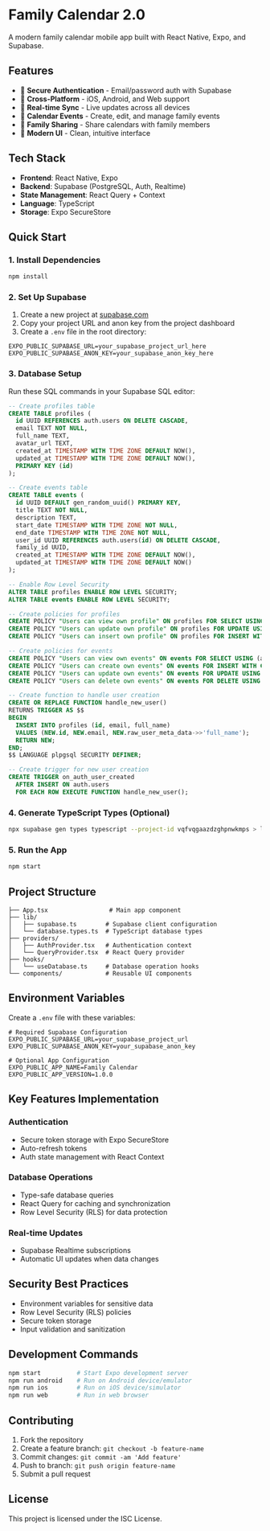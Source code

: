 # Family Calendar 2.0

A modern family calendar mobile app built with React Native, Expo, and Supabase.

## Features

- 🔐 **Secure Authentication** - Email/password auth with Supabase
- 📱 **Cross-Platform** - iOS, Android, and Web support
- 🔄 **Real-time Sync** - Live updates across all devices
- 📅 **Calendar Events** - Create, edit, and manage family events
- 👥 **Family Sharing** - Share calendars with family members
- 🎨 **Modern UI** - Clean, intuitive interface

## Tech Stack

- **Frontend**: React Native, Expo
- **Backend**: Supabase (PostgreSQL, Auth, Realtime)
- **State Management**: React Query + Context
- **Language**: TypeScript
- **Storage**: Expo SecureStore

## Quick Start

### 1. Install Dependencies

```bash
npm install
```

### 2. Set Up Supabase

1. Create a new project at [supabase.com](https://supabase.com)
2. Copy your project URL and anon key from the project dashboard
3. Create a `.env` file in the root directory:

```env
EXPO_PUBLIC_SUPABASE_URL=your_supabase_project_url_here
EXPO_PUBLIC_SUPABASE_ANON_KEY=your_supabase_anon_key_here
```

### 3. Database Setup

Run these SQL commands in your Supabase SQL editor:

```sql
-- Create profiles table
CREATE TABLE profiles (
  id UUID REFERENCES auth.users ON DELETE CASCADE,
  email TEXT NOT NULL,
  full_name TEXT,
  avatar_url TEXT,
  created_at TIMESTAMP WITH TIME ZONE DEFAULT NOW(),
  updated_at TIMESTAMP WITH TIME ZONE DEFAULT NOW(),
  PRIMARY KEY (id)
);

-- Create events table
CREATE TABLE events (
  id UUID DEFAULT gen_random_uuid() PRIMARY KEY,
  title TEXT NOT NULL,
  description TEXT,
  start_date TIMESTAMP WITH TIME ZONE NOT NULL,
  end_date TIMESTAMP WITH TIME ZONE NOT NULL,
  user_id UUID REFERENCES auth.users(id) ON DELETE CASCADE,
  family_id UUID,
  created_at TIMESTAMP WITH TIME ZONE DEFAULT NOW(),
  updated_at TIMESTAMP WITH TIME ZONE DEFAULT NOW()
);

-- Enable Row Level Security
ALTER TABLE profiles ENABLE ROW LEVEL SECURITY;
ALTER TABLE events ENABLE ROW LEVEL SECURITY;

-- Create policies for profiles
CREATE POLICY "Users can view own profile" ON profiles FOR SELECT USING (auth.uid() = id);
CREATE POLICY "Users can update own profile" ON profiles FOR UPDATE USING (auth.uid() = id);
CREATE POLICY "Users can insert own profile" ON profiles FOR INSERT WITH CHECK (auth.uid() = id);

-- Create policies for events
CREATE POLICY "Users can view own events" ON events FOR SELECT USING (auth.uid() = user_id);
CREATE POLICY "Users can create own events" ON events FOR INSERT WITH CHECK (auth.uid() = user_id);
CREATE POLICY "Users can update own events" ON events FOR UPDATE USING (auth.uid() = user_id);
CREATE POLICY "Users can delete own events" ON events FOR DELETE USING (auth.uid() = user_id);

-- Create function to handle user creation
CREATE OR REPLACE FUNCTION handle_new_user()
RETURNS TRIGGER AS $$
BEGIN
  INSERT INTO profiles (id, email, full_name)
  VALUES (NEW.id, NEW.email, NEW.raw_user_meta_data->>'full_name');
  RETURN NEW;
END;
$$ LANGUAGE plpgsql SECURITY DEFINER;

-- Create trigger for new user creation
CREATE TRIGGER on_auth_user_created
  AFTER INSERT ON auth.users
  FOR EACH ROW EXECUTE FUNCTION handle_new_user();
```

### 4. Generate TypeScript Types (Optional)

```bash
npx supabase gen types typescript --project-id vqfvqgaazdzghpnwkmps > lib/database.types.ts
```

### 5. Run the App

```bash
npm start
```

## Project Structure

```
├── App.tsx                 # Main app component
├── lib/
│   ├── supabase.ts        # Supabase client configuration
│   └── database.types.ts  # TypeScript database types
├── providers/
│   ├── AuthProvider.tsx   # Authentication context
│   └── QueryProvider.tsx  # React Query provider
├── hooks/
│   └── useDatabase.ts     # Database operation hooks
└── components/            # Reusable UI components
```

## Environment Variables

Create a `.env` file with these variables:

```env
# Required Supabase Configuration
EXPO_PUBLIC_SUPABASE_URL=your_supabase_project_url
EXPO_PUBLIC_SUPABASE_ANON_KEY=your_supabase_anon_key

# Optional App Configuration
EXPO_PUBLIC_APP_NAME=Family Calendar
EXPO_PUBLIC_APP_VERSION=1.0.0
```

## Key Features Implementation

### Authentication
- Secure token storage with Expo SecureStore
- Auto-refresh tokens
- Auth state management with React Context

### Database Operations
- Type-safe database queries
- React Query for caching and synchronization
- Row Level Security (RLS) for data protection

### Real-time Updates
- Supabase Realtime subscriptions
- Automatic UI updates when data changes

## Security Best Practices

- Environment variables for sensitive data
- Row Level Security (RLS) policies
- Secure token storage
- Input validation and sanitization

## Development Commands

```bash
npm start          # Start Expo development server
npm run android    # Run on Android device/emulator
npm run ios        # Run on iOS device/simulator
npm run web        # Run in web browser
```

## Contributing

1. Fork the repository
2. Create a feature branch: `git checkout -b feature-name`
3. Commit changes: `git commit -am 'Add feature'`
4. Push to branch: `git push origin feature-name`
5. Submit a pull request

## License

This project is licensed under the ISC License. 